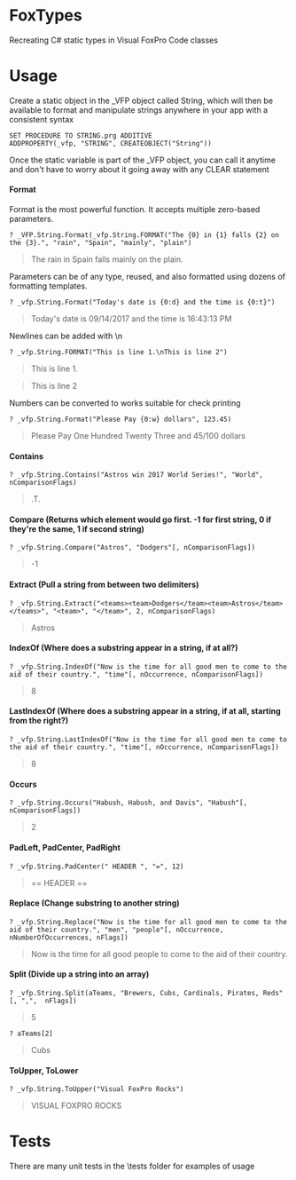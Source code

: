 # FoxTypes
Recreating C# static types in Visual FoxPro Code classes

# Usage
Create a static object in the _VFP object called String, which will then be available to format and manipulate strings anywhere in your app with a consistent syntax


```foxpro
SET PROCEDURE TO STRING.prg ADDITIVE
ADDPROPERTY(_vfp, "STRING", CREATEOBJECT("String"))
```

Once the static variable is part of the _VFP object, you can call it anytime and don't have to worry about it going away with any CLEAR statement

#### Format

Format is the most powerful function. It accepts multiple zero-based parameters.
```foxpro
? _VFP.String.Format(_vfp.String.FORMAT("The {0} in {1} falls {2} on the {3}.", "rain", "Spain", "mainly", "plain")
```

	
> The rain in Spain falls mainly on the plain.
> 
	
Parameters can be of any type, reused, and also formatted using dozens of formatting templates.

```foxpro
? _vfp.String.Format("Today's date is {0:d} and the time is {0:t}")
```

> Today's date is 09/14/2017 and the time is 16:43:13 PM
> 

Newlines can be added with \n

```foxpro
? _vfp.String.FORMAT("This is line 1.\nThis is line 2")
```

> This is line 1.

> This is line 2


Numbers can be converted to works suitable for check printing

```foxpro
? _vfp.String.Format("Please Pay {0:w} dollars", 123.45)
```


> Please Pay One Hundred Twenty Three and 45/100 dollars
> 

#### Contains

```foxpro
? _vfp.String.Contains("Astros win 2017 World Series!", "World", nComparisonFlags)
```

> .T.

#### Compare (Returns which element would go first. -1 for first string, 0 if they're the same, 1 if second string)

```foxpro
? _vfp.String.Compare("Astros", "Dodgers"[, nComparisonFlags])
```

> -1

#### Extract (Pull a string from between two delimiters)

```foxpro
? _vfp.String.Extract("<teams><team>Dodgers</team><team>Astros</team></teams>", "<team>", "</team>", 2, nComparisonFlags)
```

> Astros

#### IndexOf (Where does a substring appear in a string, if at all?)

```foxpro
? _vfp.String.IndexOf("Now is the time for all good men to come to the aid of their country.", "time"[, nOccurrence, nComparisonFlags])
```

> 8

#### LastIndexOf (Where does a substring appear in a string, if at all, starting from the right?)

```foxpro
? _vfp.String.LastIndexOf("Now is the time for all good men to come to the aid of their country.", "time"[, nOccurrence, nComparisonFlags])
```

> 8


#### Occurs

```foxpro
? _vfp.String.Occurs("Habush, Habush, and Davis", "Habush"[, nComparisonFlags])
```

> 2

#### PadLeft, PadCenter, PadRight


```foxpro
? _vfp.String.PadCenter(" HEADER ", "=", 12)
```

> == HEADER ==

#### Replace (Change substring to another string)

```foxpro
? _vfp.String.Replace("Now is the time for all good men to come to the aid of their country.", "men", "people"[, nOccurrence, nNumberOfOccurrences, nFlags])
```

> Now is the time for all good people to come to the aid of their country.


#### Split (Divide up a string into an array)

```foxpro
? _vfp.String.Split(aTeams, "Brewers, Cubs, Cardinals, Pirates, Reds"[, ",",  nFlags])
```

> 5
```foxpro
? aTeams[2]
```
> Cubs

#### ToUpper, ToLower

```foxpro
? _vfp.String.ToUpper("Visual FoxPro Rocks")
```
>VISUAL FOXPRO ROCKS







# Tests

There are many unit tests in the \tests folder for examples of usage

